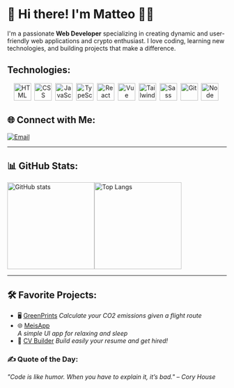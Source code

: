 # 👋 Hi there! I'm Matteo 👨‍💻

I'm a passionate **Web Developer** specializing in creating dynamic and user-friendly web applications and crypto enthusiast. I love coding, learning new technologies, and building projects that make a difference.



## Technologies:       
   <div align="center">
  <img src="https://cdn.jsdelivr.net/gh/devicons/devicon/icons/html5/html5-original.svg" title="HTML5" alt="HTML" width="40" height="40"/>&nbsp;
  <img src="https://cdn.jsdelivr.net/gh/devicons/devicon/icons/css3/css3-original.svg" title="CSS3" alt="CSS" width="40" height="40"/>&nbsp;
  <img src="https://cdn.jsdelivr.net/gh/devicons/devicon/icons/javascript/javascript-original.svg" title="JavaScript" alt="JavaScript" width="40" height="40"/>&nbsp;
  <img src="https://cdn.jsdelivr.net/gh/devicons/devicon@latest/icons/typescript/typescript-original.svg" title="TypeScript" alt="TypeScript" width="40" height="40"/>&nbsp;
  <img src="https://cdn.jsdelivr.net/gh/devicons/devicon/icons/react/react-original.svg" title="React" alt="React" width="40" height="40"/>&nbsp;
  <img src="https://cdn.jsdelivr.net/gh/devicons/devicon@latest/icons/vuejs/vuejs-plain-wordmark.svg" title="Vue" width="40" height="40" />&nbsp;
  <img src="https://cdn.jsdelivr.net/gh/devicons/devicon@latest/icons/tailwindcss/tailwindcss-original.svg"  title="Tailwind" alt="Tailwind" width="40" height="40"/>&nbsp;
   <img src="https://cdn.jsdelivr.net/gh/devicons/devicon@latest/icons/sass/sass-original.svg" title="SASS" alt="Sass" width="40" height="40"/>&nbsp;
    <img src="https://cdn.jsdelivr.net/gh/devicons/devicon@latest/icons/git/git-original.svg" title="Git" alt="Git" width="40" height="40"/>&nbsp;
  <img src="https://cdn.jsdelivr.net/gh/devicons/devicon@latest/icons/nodejs/nodejs-original-wordmark.svg" title="Node.js" alt="Node" width="40" height="40"/>&nbsp;      
</div>


## 🌐 Connect with Me:
[![Email](https://img.shields.io/badge/Email-Contact-blue)](mailto:matteonegridev@gmail.com)


---

## 📊 GitHub Stats:
<div style="display:flex">
  <img src="https://github-readme-stats.vercel.app/api?username=matteonegridev&show_icons=true&theme=tokyonight" alt="GitHub stats" height="200px"  />
  <img src="https://github-readme-stats.vercel.app/api/top-langs/?username=matteonegridev&layout=compact&theme=tokyonight" alt="Top Langs" height="200px" />
</div>

---


## 🛠️ Favorite Projects:
- 🖥️ [GreenPrints](https://greenprints.netlify.app/)
   *Calculate your CO2 emissions given a flight route*
- 🌐 [MeisApp](https://meisapp.netlify.app/)  
   *A simple UI app for relaxing and sleep*
- 📱 [CV Builder](https://jobresumemaker.netlify.app/)
   *Build easily your resume and get hired!*
   


### ✍️ Quote of the Day:
*"Code is like humor. When you have to explain it, it’s bad." – Cory House*

